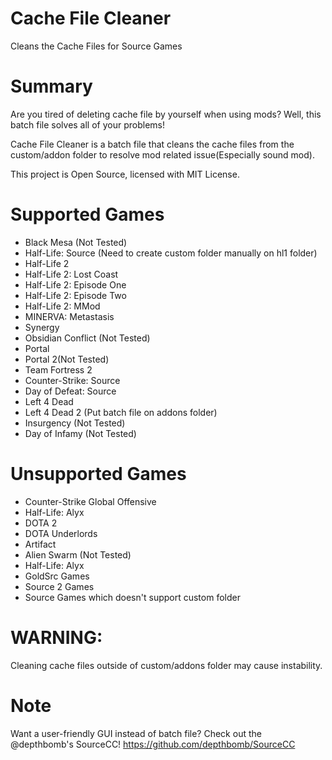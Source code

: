 # Cache File Cleaner
Cleans the Cache Files for Source Games

# Summary
Are you tired of deleting cache file by yourself when using mods? Well, this batch file solves all of your problems!

Cache File Cleaner is a batch file that cleans the cache files from the custom/addon folder to resolve mod related issue(Especially sound mod).

This project is Open Source, licensed with MIT License.

# Supported Games
* Black Mesa (Not Tested)
* Half-Life: Source (Need to create custom folder manually on hl1 folder)
* Half-Life 2
* Half-Life 2: Lost Coast
* Half-Life 2: Episode One
* Half-Life 2: Episode Two
* Half-Life 2: MMod
* MINERVA: Metastasis
* Synergy
* Obsidian Conflict (Not Tested)
* Portal
* Portal 2(Not Tested)
* Team Fortress 2
* Counter-Strike: Source
* Day of Defeat: Source
* Left 4 Dead
* Left 4 Dead 2 (Put batch file on addons folder)
* Insurgency (Not Tested)
* Day of Infamy (Not Tested)

# Unsupported Games
* Counter-Strike Global Offensive
* Half-Life: Alyx
* DOTA 2
* DOTA Underlords
* Artifact
* Alien Swarm (Not Tested)
* Half-Life: Alyx
* GoldSrc Games
* Source 2 Games
* Source Games which doesn't support custom folder
 
# WARNING:
Cleaning cache files outside of custom/addons folder may cause instability.

# Note
Want a user-friendly GUI instead of batch file? Check out the @depthbomb's SourceCC!
https://github.com/depthbomb/SourceCC
